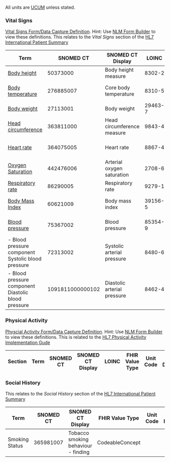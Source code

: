 
All units are [UCUM](http://unitsofmeasure.org) unless stated. 

### Vital Signs 

[Vital Signs Form/Data Capture Definition](Questionnaire-VitalSignsDefinitions.html). Hint: Use [NLM Form Builder](https://formbuilder.nlm.nih.gov/) to view these definitions.
This relates to the *Vital Signs* section of the [HL7 International Patient Summary](https://build.fhir.org/ig/HL7/fhir-ips/Structure-of-the-International-Patient-Summary.html#vital-signs)

| Term                                                          | SNOMED CT        | SNOMED CT Display           | LOINC   | FHIR Value Type | Unit Code | Unit Display           | Example                                                                             |
|---------------------------------------------------------------|------------------|-----------------------------|---------|-----------------|-----------|------------------------|-------------------------------------------------------------------------------------|
| [Body height](https://hl7.org/fhir/R4/bodyheight.html)        | 50373000         | Body height measure         | 8302-2  | Quantity        | cm        | centimeter             | [Body height example](Observation-ba92afc0-a1c5-41df-93d8-c3df49888bcd.html)        |
| [Body temperature](https://hl7.org/fhir/R4/bodytemp.html)     | 276885007        | Core body temperature       | 8310-5  | Quantity        | Cel       | degree Celsius         | [Body temperature example](Observation-5ba52e14-9a98-48cb-8029-770e3e76f428.html)   |
| [Body weight](https://hl7.org/fhir/R4/bodyweight.html)        | 27113001         | Body weight                 | 29463-7 | Quantity        | kg        | kilogram               | [Body weight example](Observation-af22811f-218e-4ff6-aa07-93f12c666dd7.html)        |
| [Head circumference](https://hl7.org/fhir/R4/headcircum.html) | 363811000        | Head circumference measure  | 9843-4  | Quantity        | cm        | centimeter             | [Head circumference example](Observation-78fef4ce-cb0a-4e7d-b768-2565550b62a2.html) |
| [Heart rate](https://hl7.org/fhir/R4/heartrate.html)          | 364075005        | Heart rate                  | 8867-4  | Quantity        | /min      | heart beats per minute | [Heart rate example](Observation-3421ccda-63f3-4e6e-b39c-ca9e3850d3a2.html)         |
| [Oxygen Saturation](https://hl7.org/fhir/R4/oxygensat.html)   | 442476006        | Arterial oxygen saturation  | 2708-6  | Quantity        | %         | %                      | [Oxygen Saturation example](Observation-9a2052b8-f00a-41ec-bc4e-3bd4cfae62c2.html)  |
| [Respiratory rate](https://hl7.org/fhir/R4/resprate.html)     | 86290005         | Respiratory rate            | 9279-1  | Quantity        | /min      | /min                   | [Respiratory rate example](Observation-65083da2-c77f-419e-a205-68a7d3863e90.html)   |
| [Body Mass Index](https://hl7.org/fhir/R4/resprate.html)      | 60621009         | Body mass index             | 39156-5 | Quantity        | kg/m2     | kg/m2                  | [Body Mass Index example](Observation-f268716f-9dc6-4361-a124-0aad3604d8a2.html)    |   
| [Blood pressure](https://hl7.org/fhir/R4/bp.html)             | 75367002         | Blood pressure              | 85354-9 | component       |           |                        | [Blood pressure example](Observation-8037d992-5936-44bf-9253-f76f904ba7b9.html)     |
| - Blood pressure component <br/> Systolic blood pressure      | 72313002         | Systolic arterial pressure  | 8480-6  | Quantity        | mm[Hg]    | mm[Hg]                 |                                                                                     |
| - Blood pressure component <br/> Diastolic blood pressure     | 1091811000000102 | Diastolic arterial pressure | 8462-4  | Quantity        | mm[Hg]    | mm[Hg]                 |                                                                                     |

### Physical Activity

[Physcial Activity Form/Data Capture Definition](Questionnaire-PhysicalActivityDefinitions.html). Hint: Use [NLM Form Builder](https://formbuilder.nlm.nih.gov/) to view these definitions.
This is related to the [HL7 Physical Activity Implementation Gude](https://build.fhir.org/ig/HL7/physical-activity/)

| Section | Term | SNOMED CT | SNOMED CT Display | LOINC | FHIR Value Type | Unit Code | Unit Display | Example |
|---------|------|-----------|-------------------|-------|-----------------|-----------|--------------|---------|

### Social History

This relates to the *Social History* section of the [HL7 International Patient Summary](https://build.fhir.org/ig/HL7/fhir-ips/Structure-of-the-International-Patient-Summary.html#social-history)

| Term           | SNOMED CT | SNOMED CT Display                   | FHIR Value Type | Unit Code | Unit Display | ValueSet                                                |
|----------------|-----------|-------------------------------------|-----------------|-----------|--------------|---------------------------------------------------------|
| Smoking Status | 365981007 | Tobacco smoking behaviour - finding | CodeableConcept |           |              | [Smoking Status](ValueSet-valueset-smoking-status.html) | 
